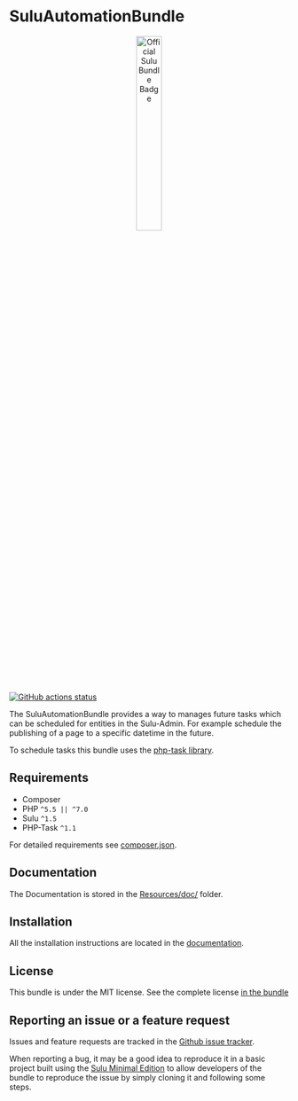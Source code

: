 # SuluAutomationBundle

<p align="center">

<p align="center">
    <a href="https://sulu.io/" target="_blank">
        <img width="30%" src="https://sulu.io/uploads/media/800x/00/230-Official%20Bundle%20Seal.svg?v=2-6&inline=1" alt="Official Sulu Bundle Badge">
    </a>
</p>

<a href="https://github.com/sulu/SuluAutomationBundle/actions" target="_blank">
    <img src="https://img.shields.io/github/workflow/status/sulu/SuluAutomationBundle/Test%20application/1.2.svg?label=github-actions" alt="GitHub actions status">
</a>

<p>

The SuluAutomationBundle provides a way to manages future tasks which can be scheduled for entities in the Sulu-Admin.
For example schedule the publishing of a page to a specific datetime in the future.

To schedule tasks this bundle uses the [php-task library](https://github.com/php-task/php-task).

## Requirements

* Composer
* PHP `^5.5 || ^7.0`
* Sulu `^1.5`
* PHP-Task `^1.1`

For detailed requirements see [composer.json](https://github.com/sulu/SuluAutomationBundle/blob/master/composer.json).

## Documentation

The Documentation is stored in the
[Resources/doc/](https://github.com/sulu/SuluAutomationBundle/blob/master/Resources/doc) folder.

## Installation

All the installation instructions are located in the 
[documentation](https://github.com/sulu/SuluAutomationBundle/blob/master/Resources/doc/installation.md).

## License

This bundle is under the MIT license. See the complete license [in the bundle](LICENSE)

## Reporting an issue or a feature request

Issues and feature requests are tracked in the [Github issue tracker](https://github.com/Sulu/SuluAutomationBundle/issues).

When reporting a bug, it may be a good idea to reproduce it in a basic project built using the
[Sulu Minimal Edition](https://github.com/sulu/sulu-minimal) to allow developers of the bundle to reproduce the issue
by simply cloning it and following some steps.
